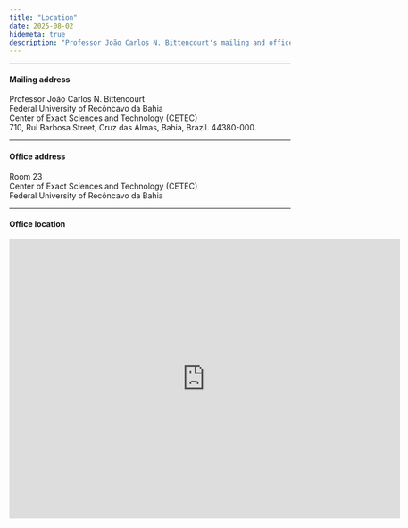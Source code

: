 ```yaml
---
title: "Location"
date: 2025-08-02
hidemeta: true
description: "Professor João Carlos N. Bittencourt's mailing and office addresses at the Federal University of Recôncavo da Bahia."
---
```


---

#### Mailing address

Professor João Carlos N. Bittencourt  
Federal University of Recôncavo da Bahia  
Center of Exact Sciences and Technology (CETEC)  
710, Rui Barbosa Street, Cruz das Almas, Bahia, Brazil. 44380-000.

---

#### Office address

Room 23  
Center of Exact Sciences and Technology (CETEC)  
Federal University of Recôncavo da Bahia

---

#### Office location

<iframe src="https://www.google.com/maps/embed?pb=!1m18!1m12!1m3!1d3892.830372564148!2d-39.09453712472322!3d-12.659124453604848!2m3!1f0!2f0!3f0!3m2!1i1024!2i768!4f13.1!3m3!1m2!1s0x715bdec6dfcbca5%3A0x36640ed3734fec6d!2sUFRB!5e0!3m2!1sen!2spt!4v1756823140652!5m2!1sen!2spt" width="700" height="500" style="border:0;" allowfullscreen="" loading="lazy" referrerpolicy="no-referrer-when-downgrade"></iframe>
